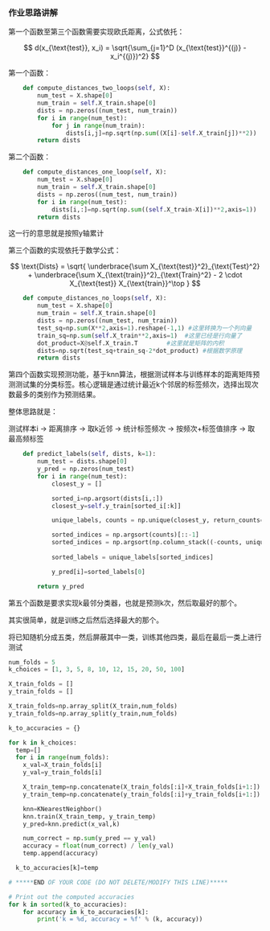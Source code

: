 ### 作业思路讲解

第一个函数至第三个函数需要实现欧氏距离，公式依托：

$$  
d(x_{\text{test}}, x_i) = \sqrt{\sum_{j=1}^D (x_{\text{test}}^{(j)} - x_i^{(j)})^2}  
$$


第一个函数：

```python
    def compute_distances_two_loops(self, X):
        num_test = X.shape[0]
        num_train = self.X_train.shape[0]
        dists = np.zeros((num_test, num_train))
        for i in range(num_test):
            for j in range(num_train):
                dists[i,j]=np.sqrt(np.sum((X[i]-self.X_train[j])**2))
        return dists
```

第二个函数：

```python
    def compute_distances_one_loop(self, X):
        num_test = X.shape[0]
        num_train = self.X_train.shape[0]
        dists = np.zeros((num_test, num_train))
        for i in range(num_test):
            dists[i,:]=np.sqrt(np.sum((self.X_train-X[i])**2,axis=1))
        return dists
```

这一行的意思就是按照y轴累计

第三个函数的实现依托于数学公式：

$$  
\text{Dists} = \sqrt{ \underbrace{\sum X_{\text{test}}^2}_{\text{Test}^2} + \underbrace{\sum X_{\text{train}}^2}_{\text{Train}^2} - 2 \cdot X_{\text{test}} X_{\text{train}}^\top }  
$$
```python
    def compute_distances_no_loops(self, X):
        num_test = X.shape[0]
        num_train = self.X_train.shape[0]
        dists = np.zeros((num_test, num_train))
        test_sq=np.sum(X**2,axis=1).reshape(-1,1) #这里转换为一个列向量
        train_sq=np.sum(self.X_train**2,axis=1)  #这里已经是行向量了
        dot_product=X@self.X_train.T        #这里就是矩阵的内积
        dists=np.sqrt(test_sq+train_sq-2*dot_product) #根据数学原理
        return dists
```

第四个函数实现预测功能，基于knn算法，根据测试样本与训练样本的距离矩阵预测测试集的分类标签。核心逻辑是通过统计最近k个邻居的标签频次，选择出现次数最多的类别作为预测结果。

整体思路就是：

测试样本i → 距离排序 → 取k近邻 → 统计标签频次 → 按频次+标签值排序 → 取最高频标签

```python
    def predict_labels(self, dists, k=1):
        num_test = dists.shape[0]
        y_pred = np.zeros(num_test)
        for i in range(num_test):
            closest_y = []

            sorted_i=np.argsort(dists[i,:])
            closest_y=self.y_train[sorted_i[:k]]

            unique_labels, counts = np.unique(closest_y, return_counts=True)

            sorted_indices = np.argsort(counts)[::-1]
            sorted_indices = np.argsort(np.column_stack((-counts, unique_labels)), axis=0)[:, 0]
            
            sorted_labels = unique_labels[sorted_indices]

            y_pred[i]=sorted_labels[0]

        return y_pred
```

第五个函数是要求实现k最邻分类器，也就是预测k次，然后取最好的那个。

其实很简单，就是训练之后然后选择最大的那个。

将已知随机分成五类，然后屏蔽其中一类，训练其他四类，最后在最后一类上进行测试

```python
num_folds = 5
k_choices = [1, 3, 5, 8, 10, 12, 15, 20, 50, 100]

X_train_folds = []
y_train_folds = []

X_train_folds=np.array_split(X_train,num_folds)
y_train_folds=np.array_split(y_train,num_folds)

k_to_accuracies = {}

for k in k_choices:
  temp=[]
  for i in range(num_folds):
    x_val=X_train_folds[i]
    y_val=y_train_folds[i]

    X_train_temp=np.concatenate(X_train_folds[:i]+X_train_folds[i+1:])
    y_train_temp=np.concatenate(y_train_folds[:i]+y_train_folds[i+1:])

    knn=KNearestNeighbor()
    knn.train(X_train_temp, y_train_temp)
    y_pred=knn.predict(x_val,k)

    num_correct = np.sum(y_pred == y_val)
    accuracy = float(num_correct) / len(y_val)
    temp.append(accuracy)

  k_to_accuracies[k]=temp

# *****END OF YOUR CODE (DO NOT DELETE/MODIFY THIS LINE)*****

# Print out the computed accuracies
for k in sorted(k_to_accuracies):
    for accuracy in k_to_accuracies[k]:
        print('k = %d, accuracy = %f' % (k, accuracy))
```